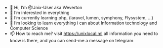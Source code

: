 - 👋 Hi, I’m @Unix-User aka Weverton
- 💞️ I’m interested in everything
- 🌱 I’m currently learning php, (laravel, lumen, symphony, Flysystem, ...)
- 👀 I’m looking to learn everything i can about Information technology and Computer Science
- 📫 How to reach me? visit https://unixlocal.ml all information you need to know is there, and you can send-me a message on telegram

<!---
Unix-User/Unix-User is a ✨ special ✨ repository because its `README.md` (this file) appears on your GitHub profile.
You can click the Preview link to take a look at your changes.
--->
